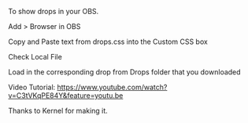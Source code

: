 To show drops in your OBS.

Add > Browser 
in OBS

Copy and Paste text from drops.css into the Custom CSS box

Check Local File

Load in the corresponding drop from Drops folder that you downloaded


Video Tutorial:
https://www.youtube.com/watch?v=C3tVKqPE84Y&feature=youtu.be

Thanks to Kernel for making it.
